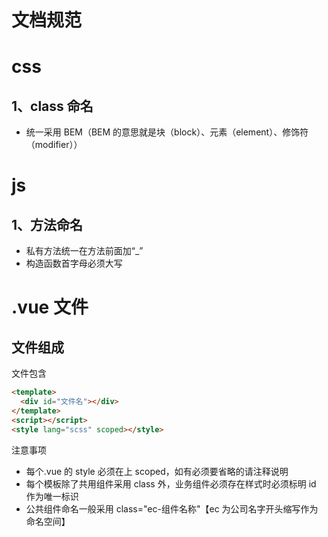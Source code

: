 # 文档规范

# css

## 1、class 命名

* 统一采用 BEM（BEM 的意思就是块（block）、元素（element）、修饰符（modifier））

# js

## 1、方法命名

* 私有方法统一在方法前面加“\_”
* 构造函数首字母必须大写

# .vue 文件

## 文件组成

文件包含

```html
<template>
  <div id="文件名"></div>
</template>
<script></script>
<style lang="scss" scoped></style>
```

注意事项

* 每个.vue 的 style 必须在上 scoped，如有必须要省略的请注释说明
* 每个模板除了共用组件采用 class 外，业务组件必须存在样式时必须标明 id 作为唯一标识
* 公共组件命名一般采用 class="ec-组件名称"【ec 为公司名字开头缩写作为命名空间】
